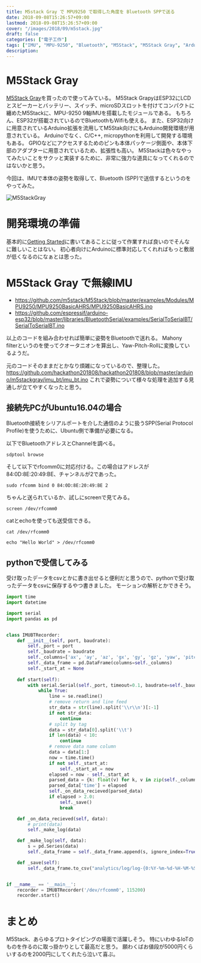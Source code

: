 ```yaml
---
title: M5stack Gray で MPU9250 で取得した角度を Bluetooth SPPで送る
date: 2018-09-08T15:26:57+09:00
lastmod: 2018-09-08T15:26:57+09:00
cover: "/images/2018/09/m5stack.jpg"
draft: false
categories: ["電子工作"]
tags: ["IMU", "MPU-9250", "Bluetooth", "M5Stack", "M5Stack Gray", "Arduino", "ESP32"]
description: 
---
```


# M5Stack Gray
[M5Stack Gray](https://www.switch-science.com/catalog/3648/)を買ったので使ってみている。
M5Stack GrapyはESP32にLCDとスピーカーとバッテリー、スイッチ、microSDスロットを付けてコンパクトに纏めたM5Stackに、MPU-9250 9軸IMUを搭載したモジュールである。
もちろん、ESP32が搭載されているのでBluetoothもWifiも使える。
また、ESP32向けに用意されているArduino拡張を流用してM5Stak向けにもArduino開発環境が用意されている。
Arduinoでなく、C/C++, micropythonを利用して開発する環境もある。
GPIOなどにアクセスするためのピンも本体パッケージ側面や、本体下部のアダプターに用意されているため、拡張性も高い。
M5Stackは色々なやってみたいことをサクッと実装するために、非常に強力な道具になってくれるのではないかと思う。

今回は、IMUで本体の姿勢を取得して、Bluetooth (SPP)で送信するというのをやってみた。

![M5StackGray](/images/2018/09/m5stack.jpg)

# 開発環境の準備
基本的に[Getting Started](http://m5stack.com/assets/docs/index.html)に書いてあることに従って作業すれば良いのでそんなに難しいことはない。
初心者向けにArduinoに標準対応してくれればもっと敷居が低くなるのになぁとは思った。

# M5Stack Gray で無線IMU
* https://github.com/m5stack/M5Stack/blob/master/examples/Modules/MPU9250/MPU9250BasicAHRS/MPU9250BasicAHRS.ino
* https://github.com/espressif/arduino-esp32/blob/master/libraries/BluetoothSerial/examples/SerialToSerialBT/SerialToSerialBT.ino

以上のコードを組み合わせれば簡単に姿勢をBluetoothで送れる。
Mahony filterというのを使ってクオータニオンを算出し、Yaw-Pitch-Rollに変換しているようだ。

元のコードそのままだとかなり煩雑になっているので、整理した。
https://github.com/hackathon201808/hackathon201808/blob/master/arduino/m5stackgray/imu_bt/imu_bt.ino
これで姿勢について様々な処理を追加する見通しが立てやすくなったと思う。

## 接続先PCがUbuntu16.04の場合
Bluetooth接続をシリアルポートを介した通信のように扱うSPP(Serial Protocol Profile)を使うために、Ubuntu側で準備が必要になる。

以下でBluetoothアドレスとChannelを調べる。
```
sdptool browse
```
そして以下でrfcomm0に対応付ける。この場合はアドレスが84:0D:8E:20:49:BE、チャンネルが2であった。
```
sudo rfcomm bind 0 84:0D:8E:20:49:BE 2
```
ちゃんと送られているか、試しにscreenで見てみる。
```
screen /dev/rfcomm0
```
catとechoを使っても送受信できる。
```
cat /dev/rfcomm0
```
```
echo "Hello World" > /dev/rfcomm0
```

## pythonで受信してみる
受け取ったデータをcsvとかに書き出せると便利だと思うので、pythonで受け取ったデータをcsvに保存するやつ書きました。
モーションの解析とかできそう。

```python
import time
import datetime

import serial
import pandas as pd


class IMUBTRecorder:
    def __init__(self, port, baudrate):
        self._port = port
        self._baudrate = baudrate
        self._columns=['ax', 'ay', 'az', 'gx', 'gy', 'gz', 'yaw', 'pitch', 'roll']
        self._data_frame = pd.DataFrame(columns=self._columns)
        self._start_at = None
    
    def start(self):
        with serial.Serial(self._port, timeout=0.1, baudrate=self._baudrate) as se:
            while True:
                line = se.readline()
                # remove return and line feed
                str_data = str(line).split('\\r\\n')[:-1]
                if not str_data:
                    continue
                # split by tag
                data = str_data[0].split('\\t')
                if len(data) < 10:
                    continue
                # remove data name column
                data = data[1:]
                now = time.time()
                if not self._start_at:
                    self._start_at = now
                elapsed = now - self._start_at
                parsed_data = {k: float(v) for k, v in zip(self._columns, data)}
                parsed_data['time'] = elapsed
                self._on_data_recieved(parsed_data)
                if elapsed > 2.0:
                    self._save()
                    break

    def _on_data_recieved(self, data):
        # print(data)
        self._make_log(data)

    def _make_log(self, data):
        s = pd.Series(data)
        self._data_frame = self._data_frame.append(s, ignore_index=True)

    def _save(self):
        self._data_frame.to_csv("analytics/log/log-{0:%Y-%m-%d-%H-%M-%S}.csv".format(datetime.datetime.now()))


if __name__ == '__main__':
    recorder = IMUBTRecorder('/dev/rfcomm0', 115200)
    recorder.start()
```

# まとめ
M5Stack、あらゆるプロトタイピングの場面で活躍しそう。
特にいわゆるIoTのものを作るのに取っ掛かりとして最高だと思う。
願わくばお値段が5000円くらいするのを2000円にしてくれたら泣いて喜ぶ。